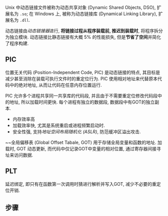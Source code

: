 Unix 中动态链接文件被称为动态共享对象 (Dynamic Shared Objects, DSO), 扩展名为 `.so`; 在 Windows 上, 被称为动态链接库 (Dynamical Linking Library), 扩展名为 `.dll`.

动态链接由*动态链接器*进行, **将链接过程从程序装载前, 推迟到装载时**, 将程序拆分为独立模块. 动态链接比静态链接有大概 5% 的性能损失, 但是**节省了空间**并简化了程序构建.

## PIC

位置无关代码 (Position-Independent Code, PIC) 是动态链接的特点, 其目标是减少甚至消除在装载可执行文件时的重定位行为. PIC 使用相对地址来代替原本代码中的绝对地址, 从而让代码在任意内存位置运行.

PIC 允许多个进程共享同一共享库的代码段, 并且由于不需要重定位修改代码段中的地址, 所以加载时间更快. 每个进程有独立的数据段, 数据段中有GOT的独立副本.

- 内存效率高
- 加载效率快, 尤其是系统重启或进程频繁启动时.
- 安全性强, 支持*地址空间布局随机化 (ASLR)*, 防范缓冲区溢出攻击.

~~全局偏移表 (Global Offset Tabale, GOT) 用于存储全局变量和函数的地址. 加载时, GOT 动态更新, 而代码中仅记录GOT中变量的相对位置, 通过寄存器间接寻址来访问数据.


## PLT

延迟绑定, 即只有在函数第一次调用时猜进行解析并写入GOT, 减少不必要的重定位开销.

## 步骤
